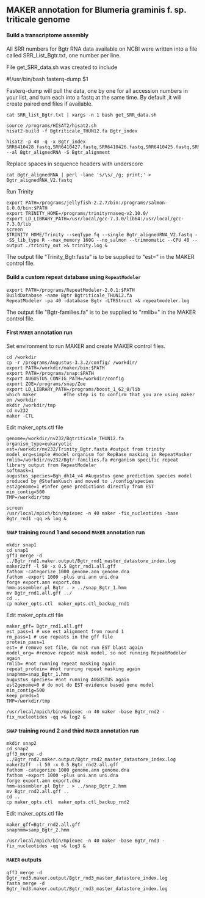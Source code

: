 ## MAKER annotation for Blumeria graminis f. sp. triticale genome 

#### Build a transcriptome assembly

All SRR numbers for Bgtr RNA data available on NCBI were written into a file called SRR_List_Bgtr.txt, one number per line.

File get_SRR_data.sh was created to include

   #!/usr/bin/bash
   fasterq-dump $1

Fasterq-dump will pull the data, one by one for all accession numbers in your list, and turn each into a fastq at the same time. By default ,it will create paired end files if available.

```ShellSession
cat SRR_list_Bgtr.txt | xargs -n 1 bash get_SRR_data.sh
```

```ShellSession
source /programs/HISAT2/hisat2.sh
hisat2-build -f Bgtriticale_THUN12.fa Bgtr_index

hisat2 -p 40 -q -x Bgtr_index SRR6410428.fastq,SRR6410427.fastq,SRR6410426.fastq,SRR6410425.fastq,SRR6410424.fastq,SRR6410423.fastq,SRR2517437.fastq,SRR2517436.fastq,SRR2517435.fastq,SRR2517434.fastq,SRR2517433.fastq,SRR2517432.fastq,SRR2517431.fastq,SRR2517430.fastq,SRR2517429.fastq,SRR2517428.fastq,SRR2517427.fastq,SRR2517426.fastq --al Bgtr_alignedRNA -S Bgtr_alignment
```

Replace spaces in sequence headers with underscore
```ShellSession
cat Bgtr_alignedRNA | perl -lane 's/\s/_/g; print;' > Bgtr_alignedRNA_V2.fastq
```

Run Trinity
```ShellSession 
export PATH=/programs/jellyfish-2.2.7/bin:/programs/salmon-1.0.0/bin:$PATH
export TRINITY_HOME=/programs/trinityrnaseq-v2.10.0/
export LD_LIBRARY_PATH=/usr/local/gcc-7.3.0/lib64:/usr/local/gcc-7.3.0/lib 
screen
$TRINITY_HOME/Trinity --seqType fq --single Bgtr_alignedRNA_V2.fastq --SS_lib_type R --max_memory 160G --no_salmon --trimmomatic --CPU 40 --output ./trinity_out >& trinity.log &
```

The output file "Trinity_Bgtr.fasta" is to be supplied to "est=" in the MAKER control file.

#### Build a custom repeat database using `RepeatModeler`

```ShellSession
export PATH=/programs/RepeatModeler-2.0.1:$PATH
BuildDatabase -name Bgtr Bgtriticale_THUN12.fa
RepeatModeler -pa 40 -database Bgtr -LTRStruct >& repeatmodeler.log
```
The output file "Bgtr-families.fa" is to be supplied to "rmlib=" in the MAKER control file.

#### First `MAKER` annotation run

Set environment to run MAKER and create MAKER control files.

```ShellSession
cd /workdir
cp -r /programs/Augustus-3.3.2/config/ /workdir/
export PATH=/workdir/maker/bin:$PATH
export PATH=/programs/snap:$PATH
export AUGUSTUS_CONFIG_PATH=/workdir/config
export ZOE=/programs/snap/Zoe
export LD_LIBRARY_PATH=/programs/boost_1_62_0/lib
which maker          #The step is to confirm that you are using maker on /workdir
mkdir /workdir/tmp
cd nv232
maker -CTL
```

Edit maker_opts.ctl file

```
genome=/workdir/nv232/Bgtriticale_THUN12.fa
organism_type=eukaryotic
est=/workdir/nv232/Trinity_Bgtr.fasta #output from trinity
model_org=simple #model organism for RepBase masking in RepeatMasker
rmlib=/workdir/nv232/Bgtr-families.fa #organism specific repeat library output from RepeatModeler 
softmask=1
augustus_species=Bgh_dh14_v4 #Augustus gene prediction species model produced by @StefanKusch and moved to ./config/species
est2genome=1 #infer gene predictions directly from EST
min_contig=500
TMP=/workdir/tmp
```

```ShellSession
screen
/usr/local/mpich/bin/mpiexec -n 40 maker -fix_nucleotides -base Bgtr_rnd1 -qq >& log &
```
 
#### `SNAP` training round 1 and second `MAKER` annotation run

```
mkdir snap1
cd snap1
gff3_merge -d ../Bgtr_rnd1.maker.output/Bgtr_rnd1_master_datastore_index.log
maker2zff -l 50 -x 0.5 Bgtr_rnd1.all.gff 
fathom -categorize 1000 genome.ann genome.dna
fathom -export 1000 -plus uni.ann uni.dna
forge export.ann export.dna
hmm-assembler.pl Bgtr . > ../snap_Bgtr_1.hmm
mv Bgtr_rnd1.all.gff ../
cd ..
cp maker_opts.ctl  maker_opts.ctl_backup_rnd1
```

Edit maker_opts.ctl file

```
maker_gff= Bgtr_rnd1.all.gff 
est_pass=1 # use est alignment from round 1
rm_pass=1 # use repeats in the gff file
protein_pass=1 
est= # remove set file, do not run EST blast again
model_org= #remove repeat mask model, so not running RepeatModeler again
rmlib= #not running repeat masking again
repeat_protein= #not running repeat masking again
snaphmm=snap_Bgtr_1.hmm
augustus_species= #not running AUGUSTUS again
est2genome=0 # do not do EST evidence based gene model
min_contig=500
keep_preds=1
TMP=/workdir/tmp
```

```ShellSession
/usr/local/mpich/bin/mpiexec -n 40 maker -base Bgtr_rnd2 -fix_nucleotides -qq >& log2 &
```

#### `SNAP` training round 2 and third `MAKER` annotation run 

```ShellSession
mkdir snap2
cd snap2
gff3_merge -d ../Bgtr_rnd2.maker.output/Bgtr_rnd2_master_datastore_index.log
maker2zff  -l 50 -x 0.5 Bgtr_rnd2.all.gff
fathom -categorize 1000 genome.ann genome.dna
fathom -export 1000 -plus uni.ann uni.dna
forge export.ann export.dna
hmm-assembler.pl Bgtr . > ../snap_Bgtr_2.hmm
mv Bgtr_rnd2.all.gff ..
cd ..
cp maker_opts.ctl  maker_opts.ctl_backup_rnd2
```

Edit maker_opts.ctl file

```
maker_gff=Bgtr_rnd2.all.gff
snaphmm=sanp_Bgtr_2.hmm
```

```ShellSession
/usr/local/mpich/bin/mpiexec -n 40 maker -base Bgtr_rnd3 -fix_nucleotides -qq >& log3 &
```


#### `MAKER` outputs
```ShellSession
gff3_merge -d Bgtr_rnd3.maker.output/Bgtr_rnd3_master_datastore_index.log
fasta_merge -d Bgtr_rnd3.maker.output/Bgtr_rnd3_master_datastore_index.log
```
